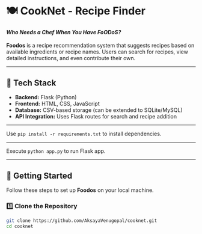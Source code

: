 # 🍽️ CookNet - Recipe Finder
#### _Who Needs a Chef When You Have FoODoS?_

**Foodos** is a recipe recommendation system that suggests recipes based on available ingredients or recipe names. Users can search for recipes, view detailed instructions, and even contribute their own.

---
## 📌 Tech Stack
- **Backend:** Flask (Python)  
- **Frontend:** HTML, CSS, JavaScript  
- **Database:** CSV-based storage (can be extended to SQLite/MySQL)  
- **API Integration:** Uses Flask routes for search and recipe addition
  


---
Use `pip install -r requirements.txt` to install dependencies.

---

Execute  `python app.py` to run Flask app.

---
## 🚀 Getting Started
Follow these steps to set up **Foodos** on your local machine.

### 1️⃣ Clone the Repository
```sh
git clone https://github.com/AksayaVenugopal/cooknet.git
cd cooknet


